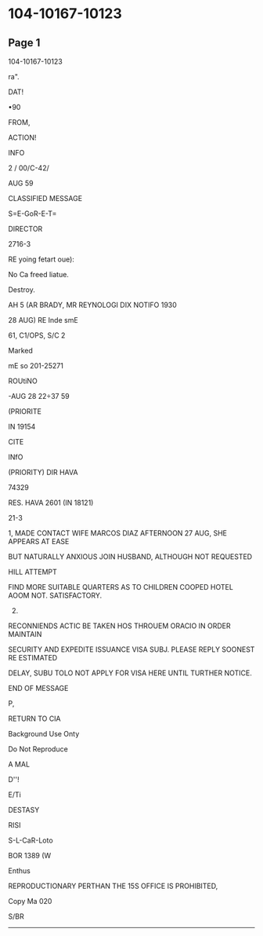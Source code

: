 # 104-10167-10123

## Page 1

104-10167-10123

ra".

DAT!

•90

FROM,

ACTION!

INFO

2 / 00/C-42/

AUG 59

CLASSIFIED MESSAGE

S=E-GoR-E-T=

DIRECTOR

2716-3

RE yoing fetart oue):

No Ca freed liatue.

Destroy.

AH 5 (AR BRADY, MR REYNOLOGI DIX NOTIFO 1930

28 AUG) RE Inde smE

61, C1/OPS, S/C 2

Marked

mE so 201-25271

ROUtiNO

-AUG 28 22÷37 59

(PRIORITE

IN 19154

CITE

INfO

(PRIORITY) DIR HAVA

74329

RES. HAVA 2601 (IN 18121)

21-3

1, MADE CONTACT WIFE MARCOS DIAZ AFTERNOON 27 AUG, SHE APPEARS AT EASE

BUT NATURALLY ANXIOUS JOIN HUSBAND, ALTHOUGH NOT REQUESTED

HILL ATTEMPT

FIND MORE SUITABLE QUARTERS AS TO CHILDREN COOPED HOTEL AOOM NOT. SATISFACTORY.

2.

RECONNIENDS ACTIC BE TAKEN HOS THROUEM ORACIO IN ORDER MAINTAIN

SECURITY AND EXPEDITE ISSUANCE VISA SUBJ. PLEASE REPLY SOONEST RE ESTIMATED

DELAY, SUBU TOLO NOT APPLY FOR VISA HERE UNTIL TURTHER NOTICE.

END OF MESSAGE

P,

RETURN TO CIA

Background Use Onty

Do Not Reproduce

A MAL

D''!

E/Ti

DESTASY

RISI

S-L-CaR-Loto

BOR 1389 (W

Enthus

REPRODUCTIONARY PERTHAN THE 15S OFFICE IS PROHIBITED,

Copy Ma 020

S/BR

---

